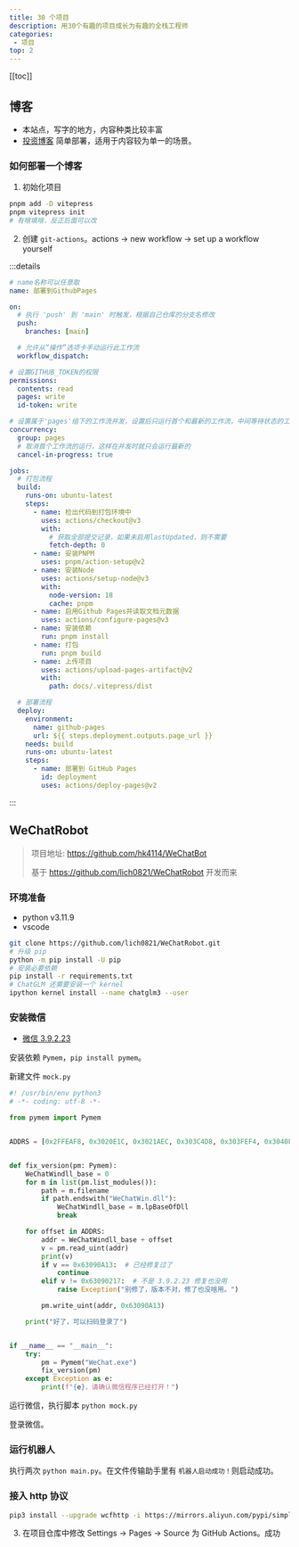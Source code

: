 ```yaml
---
title: 30 个项目
description: 用30个有趣的项目成长为有趣的全栈工程师
categories:
 - 项目
top: 2
---
```


[[toc]]

## 博客

- 本站点，写字的地方，内容种类比较丰富
- [投资博客](https://hk4114.github.io/investment/) 简单部署，适用于内容较为单一的场景。

### 如何部署一个博客

1. 初始化项目
```sh
pnpm add -D vitepress
pnpm vitepress init
# 有啥填啥，反正后面可以改
```

2. 创建 `git-actions`。actions -> new workflow -> set up a workflow yourself

:::details
```yml
# name名称可以任意取
name: 部署到GithubPages

on:
  # 执行 'push' 到 'main' 时触发，根据自己仓库的分支名修改
  push:
    branches: [main]

  # 允许从“操作”选项卡手动运行此工作流
  workflow_dispatch:

# 设置GITHUB_TOKEN的权限
permissions:
  contents: read
  pages: write
  id-token: write

# 设置属于'pages'组下的工作流并发，设置后只运行首个和最新的工作流，中间等待状态的工作流将被取消
concurrency:
  group: pages
  # 取消首个工作流的运行，这样在并发时就只会运行最新的
  cancel-in-progress: true

jobs:
  # 打包流程
  build:
    runs-on: ubuntu-latest
    steps:
      - name: 检出代码到打包环境中
        uses: actions/checkout@v3
        with:
          # 获取全部提交记录，如果未启用lastUpdated，则不需要
          fetch-depth: 0
      - name: 安装PNPM
        uses: pnpm/action-setup@v2
      - name: 安装Node
        uses: actions/setup-node@v3
        with:
          node-version: 18
          cache: pnpm
      - name: 启用Github Pages并读取文档元数据
        uses: actions/configure-pages@v3
      - name: 安装依赖
        run: pnpm install
      - name: 打包
        run: pnpm build
      - name: 上传项目
        uses: actions/upload-pages-artifact@v2
        with:
          path: docs/.vitepress/dist

  # 部署流程
  deploy:
    environment:
      name: github-pages
      url: ${{ steps.deployment.outputs.page_url }}
    needs: build
    runs-on: ubuntu-latest
    steps:
      - name: 部署到 GitHub Pages
        id: deployment
        uses: actions/deploy-pages@v2
```
:::

## WeChatRobot
> 项目地址: https://github.com/hk4114/WeChatBot
>
> 基于 https://github.com/lich0821/WeChatRobot 开发而来

### 环境准备
- python v3.11.9
- vscode

```sh
git clone https://github.com/lich0821/WeChatRobot.git
# 升级 pip
python -m pip install -U pip
# 安装必要依赖
pip install -r requirements.txt
# ChatGLM 还需要安装一个 kernel
ipython kernel install --name chatglm3 --user
```

### 安装微信
- [微信 3.9.2.23](https://github.com/lich0821/WeChatFerry/releases/latest)

安装依赖 `Pymem`，`pip install pymem`。

新建文件 `mock.py`
```py
#! /usr/bin/env python3
# -*- coding: utf-8 -*-

from pymem import Pymem


ADDRS = [0x2FFEAF8, 0x3020E1C, 0x3021AEC, 0x303C4D8, 0x303FEF4, 0x3040FA4, 0x30416EC]


def fix_version(pm: Pymem):
    WeChatWindll_base = 0
    for m in list(pm.list_modules()):
        path = m.filename
        if path.endswith("WeChatWin.dll"):
            WeChatWindll_base = m.lpBaseOfDll
            break

    for offset in ADDRS:
        addr = WeChatWindll_base + offset
        v = pm.read_uint(addr)
        print(v)
        if v == 0x63090A13:  # 已经修复过了
            continue
        elif v != 0x63090217:  # 不是 3.9.2.23 修复也没用
            raise Exception("别修了，版本不对，修了也没啥用。")

        pm.write_uint(addr, 0x63090A13)

    print("好了，可以扫码登录了")


if __name__ == "__main__":
    try:
        pm = Pymem("WeChat.exe")
        fix_version(pm)
    except Exception as e:
        print(f"{e}，请确认微信程序已经打开！")
```

运行微信，执行脚本 `python mock.py`

登录微信。

### 运行机器人
执行两次 `python main.py`。在文件传输助手里有 `机器人启动成功！`则启动成功。

### 接入 http 协议

```sh
pip3 install --upgrade wcfhttp -i https://mirrors.aliyun.com/pypi/simple/
```

3. 在项目仓库中修改 Settings -> Pages -> Source 为 GitHub Actions。成功
